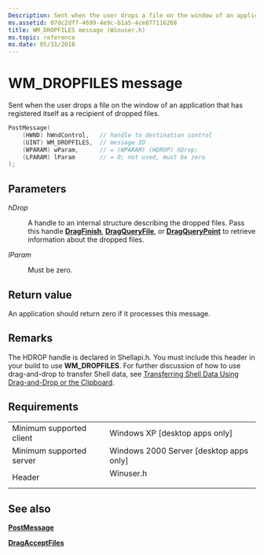 ```yaml
---
Description: Sent when the user drops a file on the window of an application that has registered itself as a recipient of dropped files.
ms.assetid: 07dc2df7-4699-4e9c-b1a5-4ce877116268
title: WM_DROPFILES message (Winuser.h)
ms.topic: reference
ms.date: 05/31/2018
---
```


# WM\_DROPFILES message

Sent when the user drops a file on the window of an application that has registered itself as a recipient of dropped files.


```C++
PostMessage(
    (HWND) hWndControl,   // handle to destination control
    (UINT) WM_DROPFILES,  // message ID
    (WPARAM) wParam,      // = (WPARAM) (HDROP) hDrop;
    (LPARAM) lParam       // = 0; not used, must be zero 
);          
```



## Parameters

<dl> <dt>

*hDrop* 
</dt> <dd>

A handle to an internal structure describing the dropped files. Pass this handle [**DragFinish**](/windows/desktop/api/Shellapi/nf-shellapi-dragfinish), [**DragQueryFile**](/windows/desktop/api/Shellapi/nf-shellapi-dragqueryfilea), or [**DragQueryPoint**](/windows/desktop/api/Shellapi/nf-shellapi-dragquerypoint) to retrieve information about the dropped files.

</dd> <dt>

*lParam* 
</dt> <dd>

Must be zero.

</dd> </dl>

## Return value

An application should return zero if it processes this message.

## Remarks

The HDROP handle is declared in Shellapi.h. You must include this header in your build to use **WM\_DROPFILES**. For further discussion of how to use drag-and-drop to transfer Shell data, see [Transferring Shell Data Using Drag-and-Drop or the Clipboard](dragdrop.md).

## Requirements



|                                     |                                                                                      |
|-------------------------------------|--------------------------------------------------------------------------------------|
| Minimum supported client<br/> | Windows XP \[desktop apps only\]<br/>                                          |
| Minimum supported server<br/> | Windows 2000 Server \[desktop apps only\]<br/>                                 |
| Header<br/>                   | <dl> <dt>Winuser.h</dt> </dl> |



## See also

<dl> <dt>

[**PostMessage**](/windows/win32/api/winuser/nf-winuser-postmessagea)
</dt> <dt>

[**DragAcceptFiles**](/windows/desktop/api/Shellapi/nf-shellapi-dragacceptfiles)
</dt> </dl>

 

 